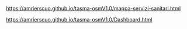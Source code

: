 https://amrierscuo.github.io/tasma-osmV1.0/mappa-servizi-sanitari.html

https://amrierscuo.github.io/tasma-osmV1.0/Dashboard.html
